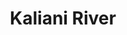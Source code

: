 ---
title: "Kaliani River"
title_bn: "কালিয়ানি নদী"
description: "This is the border river of Kuchbihar and Kurigram District that enter Bangladesh after penetrate the north – east boundary of Salsha and meets with Godadhar or Tharna river."
---